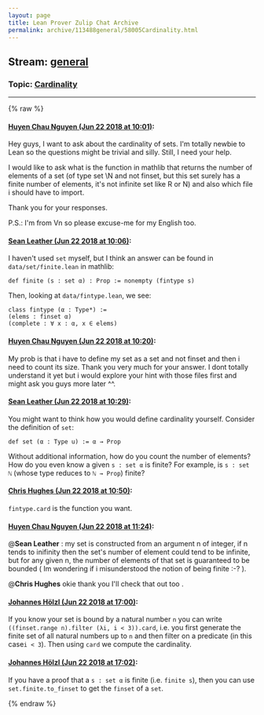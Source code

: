 ```yaml
---
layout: page
title: Lean Prover Zulip Chat Archive 
permalink: archive/113488general/58005Cardinality.html
---
```


## Stream: [general](index.html)
### Topic: [Cardinality](58005Cardinality.html)

---


{% raw %}
#### [ Huyen Chau Nguyen (Jun 22 2018 at 10:01)](https://leanprover.zulipchat.com/#narrow/stream/113488-general/topic/Cardinality/near/128461092):
Hey guys, I want to ask about the cardinality of sets. I'm totally newbie to Lean so the questions might be trivial and silly. Still, I need your help.

I would like to ask what is the function in mathlib that returns the number of elements of a set (of type set \N and not finset, but this set surely has a finite number of elements, it's not infinite set like R or N) and also which file i should have to import.

Thank you for your responses.

P.S.: I'm from Vn so please excuse-me for my English too.

#### [ Sean Leather (Jun 22 2018 at 10:06)](https://leanprover.zulipchat.com/#narrow/stream/113488-general/topic/Cardinality/near/128461286):
I haven't used `set` myself, but I think an answer can be found in `data/set/finite.lean` in mathlib:

```lean
def finite (s : set α) : Prop := nonempty (fintype s)
```

Then, looking at `data/fintype.lean`, we see:

```lean
class fintype (α : Type*) :=
(elems : finset α)
(complete : ∀ x : α, x ∈ elems)
```

#### [ Huyen Chau Nguyen (Jun 22 2018 at 10:20)](https://leanprover.zulipchat.com/#narrow/stream/113488-general/topic/Cardinality/near/128461714):
My prob is that i have to define my set as a set and not finset and then i need to count its size. 
Thank you very much for your answer.  I dont totally understand it yet but i would explore your hint with those files first and might ask you guys more later ^^.

#### [ Sean Leather (Jun 22 2018 at 10:29)](https://leanprover.zulipchat.com/#narrow/stream/113488-general/topic/Cardinality/near/128461975):
You might want to think how you would define cardinality yourself. Consider the definition of `set`:

```lean
def set (α : Type u) := α → Prop
```

Without additional information, how do you count the number of elements? How do you even know a given `s : set α` is finite? For example, is `s : set ℕ` (whose type reduces to `ℕ → Prop`)  finite?

#### [ Chris Hughes (Jun 22 2018 at 10:50)](https://leanprover.zulipchat.com/#narrow/stream/113488-general/topic/Cardinality/near/128462742):
`fintype.card` is the function you want.

#### [ Huyen Chau Nguyen (Jun 22 2018 at 11:24)](https://leanprover.zulipchat.com/#narrow/stream/113488-general/topic/Cardinality/near/128463888):
@**Sean Leather**  : my set is constructed from an argument n of integer, if n tends to inifinity then the set's number of element could tend to be infinite, but for any given n, the number of elements of that set is guaranteed to be bounded ( Im wondering if i misunderstood the notion of being finite :-? ).  

@**Chris Hughes** okie thank you I'll check that out too .

#### [ Johannes Hölzl (Jun 22 2018 at 17:00)](https://leanprover.zulipchat.com/#narrow/stream/113488-general/topic/Cardinality/near/128476931):
If you know your set is bound by a natural number `n` you can write `((finset.range n).filter (λi, i < 3)).card`, i.e. you first generate the finite set of all natural numbers up to `n` and then filter on a predicate (in this case`i < 3`). Then using `card` we compute the cardinality.

#### [ Johannes Hölzl (Jun 22 2018 at 17:02)](https://leanprover.zulipchat.com/#narrow/stream/113488-general/topic/Cardinality/near/128476976):
If you have a proof that a `s : set α` is finite (i.e. `finite s`), then you can use `set.finite.to_finset` to get the `finset` of a `set`.


{% endraw %}
